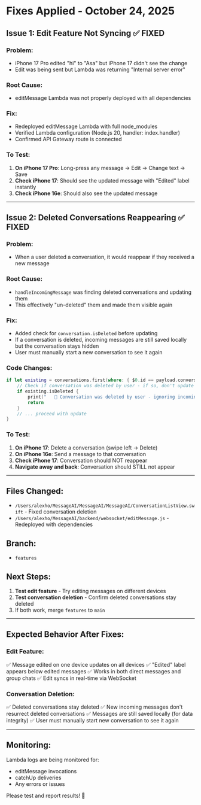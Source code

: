 # Fixes Applied - October 24, 2025

## Issue 1: Edit Feature Not Syncing ✅ FIXED

### Problem:
- iPhone 17 Pro edited "hi" to "Asa" but iPhone 17 didn't see the change
- Edit was being sent but Lambda was returning "Internal server error"

### Root Cause:
- editMessage Lambda was not properly deployed with all dependencies

### Fix:
- Redeployed editMessage Lambda with full node_modules
- Verified Lambda configuration (Node.js 20, handler: index.handler)
- Confirmed API Gateway route is connected

### To Test:
1. **On iPhone 17 Pro**: Long-press any message → Edit → Change text → Save
2. **Check iPhone 17**: Should see the updated message with "Edited" label instantly
3. **Check iPhone 16e**: Should also see the updated message

---

## Issue 2: Deleted Conversations Reappearing ✅ FIXED

### Problem:
- When a user deleted a conversation, it would reappear if they received a new message

### Root Cause:
- `handleIncomingMessage` was finding deleted conversations and updating them
- This effectively "un-deleted" them and made them visible again

### Fix:
- Added check for `conversation.isDeleted` before updating
- If a conversation is deleted, incoming messages are still saved locally but the conversation stays hidden
- User must manually start a new conversation to see it again

### Code Changes:
```swift
if let existing = conversations.first(where: { $0.id == payload.conversationId }) {
    // Check if conversation was deleted by user - if so, don't update it
    if existing.isDeleted {
        print("   🚫 Conversation was deleted by user - ignoring incoming message")
        return
    }
    // ... proceed with update
}
```

### To Test:
1. **On iPhone 17**: Delete a conversation (swipe left → Delete)
2. **On iPhone 16e**: Send a message to that conversation
3. **Check iPhone 17**: Conversation should NOT reappear
4. **Navigate away and back**: Conversation should STILL not appear

---

## Files Changed:
- `/Users/alexho/MessageAI/MessageAI/MessageAI/ConversationListView.swift` - Fixed conversation deletion
- `/Users/alexho/MessageAI/backend/websocket/editMessage.js` - Redeployed with dependencies

## Branch:
- `features`

## Next Steps:
1. **Test edit feature** - Try editing messages on different devices
2. **Test conversation deletion** - Confirm deleted conversations stay deleted
3. If both work, merge `features` to `main`

---

## Expected Behavior After Fixes:

### Edit Feature:
✅ Message edited on one device updates on all devices
✅ "Edited" label appears below edited messages
✅ Works in both direct messages and group chats
✅ Edit syncs in real-time via WebSocket

### Conversation Deletion:
✅ Deleted conversations stay deleted
✅ New incoming messages don't resurrect deleted conversations
✅ Messages are still saved locally (for data integrity)
✅ User must manually start new conversation to see it again

---

## Monitoring:
Lambda logs are being monitored for:
- editMessage invocations
- catchUp deliveries
- Any errors or issues

Please test and report results! 🚀
